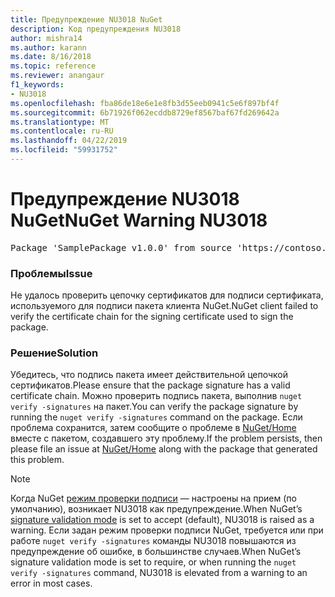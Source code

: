 ```yaml
---
title: Предупреждение NU3018 NuGet
description: Код предупреждения NU3018
author: mishra14
ms.author: karann
ms.date: 8/16/2018
ms.topic: reference
ms.reviewer: anangaur
f1_keywords:
- NU3018
ms.openlocfilehash: fba86de18e6e1e8fb3d55eeb0941c5e6f897bf4f
ms.sourcegitcommit: 6b71926f062ecddb8729ef8567baf67fd269642a
ms.translationtype: MT
ms.contentlocale: ru-RU
ms.lasthandoff: 04/22/2019
ms.locfileid: "59931752"
---
```

# <a name="nuget-warning-nu3018"></a><span data-ttu-id="bc92d-103">Предупреждение NU3018 NuGet</span><span class="sxs-lookup"><span data-stu-id="bc92d-103">NuGet Warning NU3018</span></span>

<pre>Package 'SamplePackage v1.0.0' from source 'https://contoso.com/index.json': The primary signature found a chain building issue: A certificate chain processed, but terminated in a root certificate which is not trusted by the trust provider.</pre>

### <a name="issue"></a><span data-ttu-id="bc92d-104">Проблемы</span><span class="sxs-lookup"><span data-stu-id="bc92d-104">Issue</span></span>

<span data-ttu-id="bc92d-105">Не удалось проверить цепочку сертификатов для подписи сертификата, используемого для подписи пакета клиента NuGet.</span><span class="sxs-lookup"><span data-stu-id="bc92d-105">NuGet client failed to verify the certificate chain for the signing certificate used to sign the package.</span></span>


### <a name="solution"></a><span data-ttu-id="bc92d-106">Решение</span><span class="sxs-lookup"><span data-stu-id="bc92d-106">Solution</span></span>

<span data-ttu-id="bc92d-107">Убедитесь, что подпись пакета имеет действительной цепочкой сертификатов.</span><span class="sxs-lookup"><span data-stu-id="bc92d-107">Please ensure that the package signature has a valid certificate chain.</span></span> <span data-ttu-id="bc92d-108">Можно проверить подпись пакета, выполнив `nuget verify -signatures` на пакет.</span><span class="sxs-lookup"><span data-stu-id="bc92d-108">You can verify the package signature by running the `nuget verify -signatures` command on the package.</span></span> <span data-ttu-id="bc92d-109">Если проблема сохранится, затем сообщите о проблеме в [NuGet/Home](https://github.com/NuGet/Home/issues) вместе с пакетом, создавшего эту проблему.</span><span class="sxs-lookup"><span data-stu-id="bc92d-109">If the problem persists, then please file an issue at [NuGet/Home](https://github.com/NuGet/Home/issues) along with the package that generated this problem.</span></span>


> [!Note]
> <span data-ttu-id="bc92d-110">Когда NuGet [режим проверки подписи](https://docs.microsoft.com/en-us/nuget/consume-packages/installing-signed-packages#configure-package-signature-requirements) — настроены на прием (по умолчанию), возникает NU3018 как предупреждение.</span><span class="sxs-lookup"><span data-stu-id="bc92d-110">When NuGet’s [signature validation mode](https://docs.microsoft.com/en-us/nuget/consume-packages/installing-signed-packages#configure-package-signature-requirements) is set to accept (default), NU3018 is raised as a warning.</span></span> <span data-ttu-id="bc92d-111">Если задан режим проверки подписи NuGet, требуется или при работе `nuget verify -signatures` команды NU3018 повышаются из предупреждение об ошибке, в большинстве случаев.</span><span class="sxs-lookup"><span data-stu-id="bc92d-111">When NuGet’s signature validation mode is set to require, or when running the `nuget verify -signatures` command, NU3018 is elevated from a warning to an error in most cases.</span></span> 
